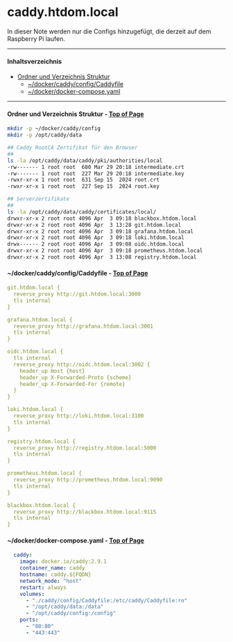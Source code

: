 # caddy.htdom.local

In dieser Note werden nur die Configs hinzugefügt, die derzeit auf dem Raspberry Pi laufen. 

---
#### Inhaltsverzeichnis

* [Ordner und Verzeichnis Struktur](#ordner-und-verzeichnis-struktur---top-of-page)
	* [~/docker/caddy/config/Caddyfile](#dockercaddyconfigcaddyfile---top-of-page)
	* [~/docker/docker-compose.yaml](#dockerdocker-composeyaml---top-of-page)
---

#### Ordner und Verzeichnis Struktur - [Top of Page](#inhaltsverzeichnis)
```bash
mkdir -p ~/docker/caddy/config
mkdir -p /opt/caddy/data

## Caddy RootCA Zertifikat für den Browser
##
ls -la /opt/caddy/data/caddy/pki/authorities/local 
-rw------- 1 root root  680 Mar 29 20:18 intermediate.crt
-rw------- 1 root root  227 Mar 29 20:18 intermediate.key
-rwxr-xr-x 1 root root  631 Sep 15  2024 root.crt
-rwxr-xr-x 1 root root  227 Sep 15  2024 root.key

## Serverzertifikate
##
ls -la /opt/caddy/data/caddy/certificates/local/
drwxr-xr-x 2 root root 4096 Apr  3 09:18 blackbox.htdom.local
drwxr-xr-x 2 root root 4096 Apr  3 13:28 git.htdom.local
drwxr-xr-x 2 root root 4096 Apr  3 09:18 grafana.htdom.local
drwxr-xr-x 2 root root 4096 Apr  3 09:18 loki.htdom.local
drwx------ 2 root root 4096 Apr  3 09:08 oidc.htdom.local
drwxr-xr-x 2 root root 4096 Apr  3 09:18 prometheus.htdom.local
drwxr-xr-x 2 root root 4096 Apr  3 13:08 registry.htdom.local
```

#### ~/docker/caddy/config/Caddyfile - [Top of Page](#inhaltsverzeichnis)
```yaml
git.htdom.local {
  reverse_proxy http://git.htdom.local:3000
  tls internal
}

grafana.htdom.local {
  reverse_proxy http://grafana.htdom.local:3001
  tls internal
}

oidc.htdom.local {
  tls internal
  reverse_proxy http://oidc.htdom.local:3002 {
    header_up Host {host}
    header_up X-Forwarded-Proto {scheme}
    header_up X-Forwarded-For {remote}
  }
}

loki.htdom.local {
  reverse_proxy http://loki.htdom.local:3100
  tls internal
}

registry.htdom.local {
  reverse_proxy http://registry.htdom.local:5000
  tls internal
}

prometheus.htdom.local {
  reverse_proxy http://prometheus.htdom.local:9090
  tls internal
}

blackbox.htdom.local {
  reverse_proxy http://blackbox.htdom.local:9115
  tls internal
}
```

#### ~/docker/docker-compose.yaml - [Top of Page](#inhaltsverzeichnis)
```yaml
  caddy:
    image: docker.io/caddy:2.9.1
    container_name: caddy
    hostname: caddy.${FQDN}
    network_mode: "host"
    restart: always
    volumes:
      - "./caddy/config/Caddyfile:/etc/caddy/Caddyfile:ro"
      - "/opt/caddy/data:/data"
      - "/opt/caddy/config:/config"
    ports:
      - "80:80"
      - "443:443"
```
